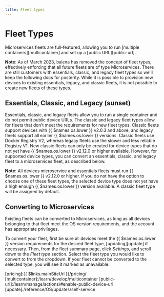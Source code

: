```yaml
---
title: Fleet types
---
```


# Fleet Types

Microservices fleets are full-featured, allowing you to run [multiple containers][multicontainer] and set up a [public URL][public-url].

__Note:__ As of March 2023, balena has removed the concept of fleet types, effectively enforcing that all future fleets are of type Microservices. There are still customers with essentials, classic, and legacy fleet types so we'll keep the following docs for posterity. While it is possible to provision new devices to existing essentials, legacy, and classic fleets, it is not possible to create new fleets of these types.

## Essentials, Classic, and Legacy (sunset)

Essentials, classic, and legacy fleets allow you to run a single container and do not permit public device URLs. The classic and legacy fleet types allow for fleets that don't meet the requirements for new fleet types. Classic fleets support devices with {{ $names.os.lower }} v2.0.3 and above, and legacy fleets support all earlier {{ $names.os.lower }} versions. Classic fleets use Docker Registry V2, whereas legacy fleets use the slower and less reliable Registry V1. New classic fleets can only be created for device types that do not yet have {{ $names.os.lower }} v2.12.0 or higher available. However, for supported device types, you can convert an essentials, classic, and legacy fleet to a microservices fleet, as described below.

__Note:__ All devices microservice and essentials fleets must run {{ $names.os.lower }} v2.12.0 or higher. If you do not have the option to choose one of these fleet types, the selected device type does not yet have a high enough {{ $names.os.lower }} version available. A classic fleet type will be assigned by default.

## Converting to Microservices

Existing fleets can be converted to Microservices, as long as all devices belonging to that fleet meet the OS version requirements, and the account has appropriate privileges.

To convert your fleet, first be sure all devices meet the {{ $names.os.lower }} version requirements for the desired fleet type, [updating][update] if necessary. Then, from the fleet summary page, click *Settings*, and scroll down to the *Fleet type* section. Select the fleet type you would like to convert to from the dropdown. If your fleet cannot be converted to the selected type, you will see it marked as unavailable.

[pricing]:{{ $links.mainSiteUrl }}/pricing/
[multicontainer]:/learn/develop/multicontainer
[public-url]:/learn/manage/actions/#enable-public-device-url
[update]:/reference/OS/updates/self-service
